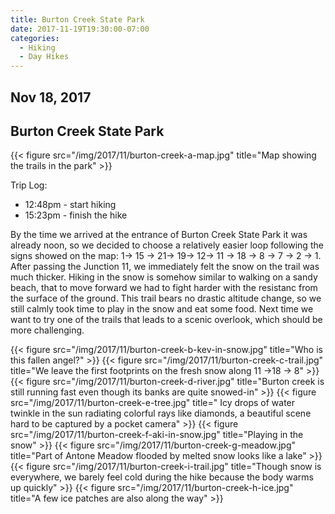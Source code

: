 ```yaml
---
title: Burton Creek State Park
date: 2017-11-19T19:30:00-07:00
categories:
  - Hiking
  - Day Hikes
---
```

## Nov 18, 2017
## Burton Creek State Park

{{< figure src="/img/2017/11/burton-creek-a-map.jpg" title="Map showing the trails in the park" >}}

Trip Log:

* 12:48pm - start hiking
* 15:23pm - finish the hike

By the time we arrived at the entrance of Burton Creek State Park it was already noon, so we decided to choose a relatively easier loop following the signs showed on the map: 1-> 15 -> 21-> 19-> 12-> 11 -> 18 -> 8 -> 7 -> 2 -> 1. After passing the Junction 11, we immediately felt the snow on the trail was much thicker. Hiking in the snow is somehow similar to walking on a sandy beach, that to move forward we had to fight harder with the resistanc from the surface of the ground. This trail bears no drastic altitude change, so we still calmly took time to play in the snow and eat some food. Next time we want to try one of the trails that leads to a scenic overlook, which should be more challenging.
<!--more-->

{{< figure src="/img/2017/11/burton-creek-b-kev-in-snow.jpg" title="Who is this fallen angel?" >}}
{{< figure src="/img/2017/11/burton-creek-c-trail.jpg" title="We leave the first footprints on the fresh snow along 11 ->18 -> 8" >}}
{{< figure src="/img/2017/11/burton-creek-d-river.jpg" title="Burton creek is still running fast even though its banks are quite snowed-in" >}}
{{< figure src="/img/2017/11/burton-creek-e-tree.jpg" title=" Icy drops of water twinkle in the sun radiating colorful rays like diamonds, a beautiful scene hard to be captured by a pocket camera" >}}
{{< figure src="/img/2017/11/burton-creek-f-aki-in-snow.jpg" title="Playing in the snow" >}}
{{< figure src="/img/2017/11/burton-creek-g-meadow.jpg" title="Part of Antone Meadow flooded by melted snow looks like a lake" >}}
{{< figure src="/img/2017/11/burton-creek-i-trail.jpg" title="Though snow is everywhere, we barely feel cold during the hike because the body warms up quickly" >}}
{{< figure src="/img/2017/11/burton-creek-h-ice.jpg" title="A few ice patches are also along the way" >}}
